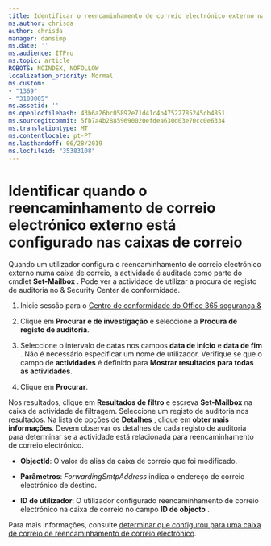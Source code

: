 ```yaml
---
title: Identificar o reencaminhamento de correio electrónico externo nas caixas de correio nos registos de auditoria
ms.author: chrisda
author: chrisda
manager: dansimp
ms.date: ''
ms.audience: ITPro
ms.topic: article
ROBOTS: NOINDEX, NOFOLLOW
localization_priority: Normal
ms.custom:
- "1369"
- "3100005"
ms.assetid: ''
ms.openlocfilehash: 43b6a26bc05892e71d41c4b47522785245cb4851
ms.sourcegitcommit: 5fb7a4b28859690020efdea630d03e70cc0e6334
ms.translationtype: MT
ms.contentlocale: pt-PT
ms.lasthandoff: 06/28/2019
ms.locfileid: "35383108"
---
```

# <a name="identify-when-external-email-forwarding-is-configured-on-mailboxes"></a>Identificar quando o reencaminhamento de correio electrónico externo está configurado nas caixas de correio

Quando um utilizador configura o reencaminhamento de correio electrónico externo numa caixa de correio, a actividade é auditada como parte do cmdlet **Set-Mailbox** . Pode ver a actividade de utilizar a procura de registo de auditoria no & Security Center de conformidade.

1. Inicie sessão para o [Centro de conformidade do Office 365 segurança &](https://protection.office.com/)

2. Clique em **Procurar e de investigação** e seleccione a **Procura de registo de auditoria**.

3. Seleccione o intervalo de datas nos campos **data de início** e **data de fim** . Não é necessário especificar um nome de utilizador. Verifique se que o campo de **actividades** é definido para **Mostrar resultados para todas as actividades**.

4. Clique em **Procurar**.

Nos resultados, clique em **Resultados de filtro** e escreva **Set-Mailbox** na caixa de actividade de filtragem. Seleccione um registo de auditoria nos resultados. Na lista de opções de **Detalhes** , clique em **obter mais informações**. Devem observar os detalhes de cada registo de auditoria para determinar se a actividade está relacionada para reencaminhamento de correio electrónico.

- **ObjectId**: O valor de alias da caixa de correio que foi modificado.

- **Parâmetros**: _ForwardingSmtpAddress_ indica o endereço de correio electrónico de destino.

- **ID de utilizador**: O utilizador configurado reencaminhamento de correio electrónico na caixa de correio no campo **ID de objecto** .

Para mais informações, consulte [determinar que configurou para uma caixa de correio de reencaminhamento de correio electrónico](https://docs.microsoft.com/office365/securitycompliance/auditing-troubleshooting-scenarios#determining-who-set-up-email-forwarding-for-a-mailbox).
